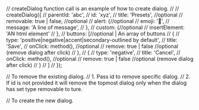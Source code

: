 
// createDialog function call is an example of how to create dialog.
//
// createDialog({
//     parentId: 'abc',
//     id: 'xyz',
//     title: 'Presets', //optional
//     removable: true | false, //optional
//     alert: {//optional
//         emoji: '👋',
//         message: 'A line of message',
//     },
//     custom: {//optional
//         insertElement: 'AN html element'
//     },
//     buttons: [//optional | An array of buttons
//         {
//             type: 'positive|negative|accent|secondary-outlined by default',
//             title: 'Save',
//             onClick: method(), //optional
//             remove: true | false //optional (remove dialog after click)
//         },
//         {
//             type: 'negative',
//             title: 'Cancel',
//             onClick: method(), //optional
//             remove: true | false //optional (remove dialog after click)
//         }
//     ]
// });


// To remove the existing dialog.
// 1. Pass id to remove specific dialog.
// 2. If id is not provided it will remove the topmost dialog only when the dialog has set type removable to ture.


// To create the new dialog.